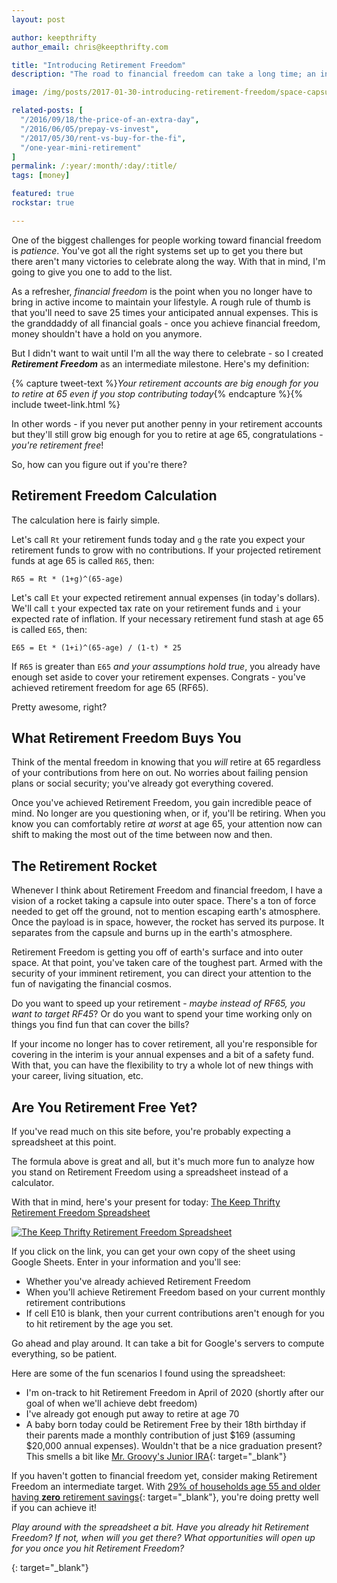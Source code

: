 ```yaml
---
layout: post

author: keepthrifty
author_email: chris@keepthrifty.com

title: "Introducing Retirement Freedom"
description: "The road to financial freedom can take a long time; an intermediate step to celebrate is Retirement Freedom - never heard of it? That's because I made it up"

image: /img/posts/2017-01-30-introducing-retirement-freedom/space-capsule.jpg

related-posts: [
  "/2016/09/18/the-price-of-an-extra-day",
  "/2016/06/05/prepay-vs-invest",
  "/2017/05/30/rent-vs-buy-for-the-fi",
  "/one-year-mini-retirement"
]
permalink: /:year/:month/:day/:title/
tags: [money]

featured: true
rockstar: true

---
```


One of the biggest challenges for people working toward financial freedom is _patience_. You've got all the right systems set up to get you there but there aren't many victories to celebrate along the way. With that in mind, I'm going to give you one to add to the list.

As a refresher, _financial freedom_ is the point when you no longer have to bring in active income to maintain your lifestyle. A rough rule of thumb is that you'll need to save 25 times your anticipated annual expenses. This is the granddaddy of all financial goals - once you achieve financial freedom, money shouldn't have a hold on you anymore.

But I didn't want to wait until I'm all the way there to celebrate - so I created ___Retirement Freedom___ as an intermediate milestone. Here's my definition:

{% capture tweet-text %}_Your retirement accounts are big enough for you to retire at 65 even if you stop contributing today_{% endcapture %}{% include tweet-link.html %}

In other words - if you never put another penny in your retirement accounts but they'll still grow big enough for you to retire at age 65, congratulations - _you're retirement free_!

So, how can you figure out if you're there?

## Retirement Freedom Calculation

The calculation here is fairly simple.

Let's call `Rt` your retirement funds today and `g` the rate you expect your retirement funds to grow with no contributions. If your projected retirement funds at age 65 is called `R65`, then:

    R65 = Rt * (1+g)^(65-age)

Let's call `Et` your expected retirement annual expenses (in today's dollars). We'll call `t` your expected tax rate on your retirement funds and `i` your expected rate of inflation. If your necessary retirement fund stash at age 65 is called `E65`, then:

    E65 = Et * (1+i)^(65-age) / (1-t) * 25

If `R65` is greater than `E65` _and your assumptions hold true_, you already have enough set aside to cover your retirement expenses. Congrats - you've achieved retirement freedom for age 65 (RF65).

Pretty awesome, right?

## What Retirement Freedom Buys You

Think of the mental freedom in knowing that you _will_ retire at 65 regardless of your contributions from here on out. No worries about failing pension plans or social security; you've already got everything covered.

Once you've achieved Retirement Freedom, you gain incredible peace of mind. No longer are you questioning when, or if, you'll be retiring. When you know you can comfortably retire _at worst_ at age 65, your attention now can shift to making the most out of the time between now and then.

## The Retirement Rocket

Whenever I think about Retirement Freedom and financial freedom, I have a vision of a rocket taking a capsule into outer space. There's a ton of force needed to get off the ground, not to mention escaping earth's atmosphere. Once the payload is in space, however, the rocket has served its purpose. It separates from the capsule and burns up in the earth's atmosphere.

Retirement Freedom is getting you off of earth's surface and into outer space. At that point, you've taken care of the toughest part. Armed with the security of your imminent retirement, you can direct your attention to the fun of navigating the financial cosmos.

Do you want to speed up your retirement - _maybe instead of RF65, you want to target RF45_? Or do you want to spend your time working only on things you find fun that can cover the bills?

If your income no longer has to cover retirement, all you're responsible for covering in the interim is your annual expenses and a bit of a safety fund. With that, you can have the flexibility to try a whole lot of new things with your career, living situation, etc.

## Are You Retirement Free Yet?

If you've read much on this site before, you're probably expecting a spreadsheet at this point.

The formula above is great and all, but it's much more fun to analyze how you stand on Retirement Freedom using a spreadsheet instead of a calculator.

With that in mind, here's your present for today: [The Keep Thrifty Retirement Freedom Spreadsheet][spreadsheet]

[![The Keep Thrifty Retirement Freedom Spreadsheet]({{site.url}}/img/posts/2017-01-30-introducing-retirement-freedom/retirement-freedom-spreadsheet.jpg)][spreadsheet]

If you click on the link, you can get your own copy of the sheet using Google Sheets. Enter in your information and you'll see:

- Whether you've already achieved Retirement Freedom
- When you'll achieve Retirement Freedom based on your current monthly retirement contributions
- If cell E10 is blank, then your current contributions aren't enough for you to hit retirement by the age you set.

Go ahead and play around. It can take a bit for Google's servers to compute everything, so be patient.

Here are some of the fun scenarios I found using the spreadsheet:

- I'm on-track to hit Retirement Freedom in April of 2020 (shortly after our goal of when we'll achieve debt freedom)
- I've already got enough put away to retire at age 70
- A baby born today could be Retirement Free by their 18th birthday if their parents made a monthly contribution of just $169 (assuming $20,000 annual expenses). Wouldn't that be a nice graduation present? This smells a bit like [Mr. Groovy's Junior IRA](http://freedomisgroovy.com/junior-ira-nutshell/){: target="_blank"}

If you haven't gotten to financial freedom yet, consider making Retirement Freedom an intermediate target. With [29% of households age 55 and older having __zero__ retirement savings](http://www.gao.gov/products/GAO-15-419){: target="_blank"}, you're doing pretty well if you can achieve it!

_Play around with the spreadsheet a bit. Have you already hit Retirement Freedom? If not, when will you get there? What opportunities will open up for you once you hit Retirement Freedom?_

[spreadsheet]: https://docs.google.com/spreadsheets/d/17jDUnWwUz9rJyMUIv3W2QdP2J9MWMSsdL2AjuaZv3D0/copy?usp=sharing
{: target="_blank"}

